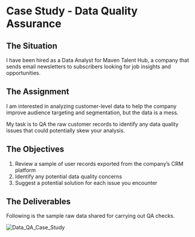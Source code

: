 # Case Study - Data Quality Assurance

## The Situation

I have been hired as a Data Analyst for Maven Talent Hub, a company that sends email newsletters to subscribers looking for job insights and opportunities.

## The Assignment

I am interested in analyzing customer-level data to help the company improve audience targeting and segmentation, but the data is a mess.

My task is to QA the raw customer records to identify any data quality issues that could potentially skew your analysis.

## The Objectives

1. Review a sample of user records exported from the company’s CRM platform
2. Identify any potential data quality concerns
3. Suggest a potential solution for each issue you encounter


## The Deliverables

Following is the sample raw data shared for carrying out QA checks.

![Data_QA_Case_Study](https://user-images.githubusercontent.com/103615594/175846159-e76a45a4-5784-4a5a-94a8-adb88001fd72.jpeg)

